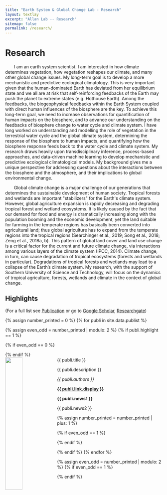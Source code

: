 ```yaml
---
title: "Earth System & Global Change Lab - Research"
layout: textlay
excerpt: "Allan Lab -- Research"
sitemap: false
permalink: /research/
---
```


# Research

&ensp;&ensp;&ensp;&ensp;I am an earth system scientist. I am interested in how climate determines vegetation, how vegetation reshapes our climate, and many other global change issues. My long-term goal is to develop a more mechanistic and predictive ecological climatology. This is very important given that the human-dominated Earth has deviated from her equilibrium state and we all are at risk that self-reinforcing feedbacks of the Earth may push the planet to extreme states (e.g. Hothouse Earth). Among the feedbacks, the biogeophysical feedbacks within the Earth System coupled with direct human influences of the biosphere are the key. To achieve this long-term goal, we need to increase observations for quantification of human impacts on the biosphere, and to advance our understanding on the feedbacks of biosphere change to water cycle and climate system. I have long worked on understanding and modelling the role of vegetation in the terrestrial water cycle and the global climate system, determining the response of the biosphere to human impacts, and quantifying how the biosphere response feeds back to the water cycle and climate system. My research draws heavily upon transdisciplinary inference, process-based approaches, and data-driven machine learning to develop mechanistic and predictive ecological climatological models. My background gives me a unique perspective for addressing questions about the interactions between the biosphere and the atmosphere, and their implications to global environmental change.

&ensp;&ensp;&ensp;&ensp;Global climate change is a major challenge of our generations that determines the sustainable development of human society. Tropical forests and wetlands are important "stabilizers" for the Earth's climate system. However, global agriculture expansion is rapidly decreasing and degrading tropical forest and wetland ecosystems. It is likely caused by the fact that our demand for food and energy is dramatically increasing along with the population booming and the economic development, yet the land suitable for farming in the temperate regions has basically been converted into agricultural land; thus global agriculture has to expand from the temperate regions into the tropical regions (Searchinger et al., 2019; Song et al., 2018; Zeng et al., 2018a, b). This pattern of global land cover and land use change is a critical factor for the current and future climate change, via interactions among various layers of the climate system (IPCC, 2014). Climate change, in turn, can cause degradation of tropical ecosystems (forests and wetlands in particular). Degradations of tropical forests and wetlands may lead to a collapse of the Earth’s climate system. My research, with the support of Southern University of Science and Technology, will focus on the dynamics of tropical agriculture, forests, wetlands and climate in the context of global change.


## Highlights

(For a full list see [Publication](https://www.zhenzhongzeng.com/publications) or go to [Google Scholar](https://scholar.google.com/citations?user=GsM4YKQAAAAJ&hl=en), [Researchgate](https://www.researchgate.net/profile/Zhenzhong_Zeng))

{% assign number_printed = 0 %}
{% for publi in site.data.publist %}

{% assign even_odd = number_printed | modulo: 2 %}
{% if publi.highlight == 1 %}

{% if even_odd == 0 %}
<div class="row">
{% endif %}

<div class="col-sm-6 clearfix">
 <div class="well">
  <pubtit>{{ publi.title }}</pubtit>
  <img src="{{ site.url }}{{ site.baseurl }}/images/pubpic/{{ publi.image }}" class="img-responsive" width="33%" style="float: left" />
  <p>{{ publi.description }}</p>
  <p><em>{{ publi.authors }}</em></p>
  <p><strong><a href="{{ publi.link.url }}">{{ publi.link.display }}</a></strong></p>
  <p class="text-danger"><strong> {{ publi.news1 }}</strong></p>
  <p> {{ publi.news2 }}</p>
 </div>
</div>

{% assign number_printed = number_printed | plus: 1 %}

{% if even_odd == 1 %}
</div>
{% endif %}

{% endif %}
{% endfor %}

{% assign even_odd = number_printed | modulo: 2 %}
{% if even_odd == 1 %}
</div>
{% endif %}

<p> &nbsp; </p>





